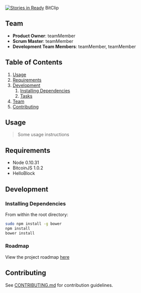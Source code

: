 [![Stories in Ready](https://badge.waffle.io/BitClip/BitClip.png?label=ready&title=Ready)](https://waffle.io/BitClip/BitClip)
BitClip


## Team

  - __Product Owner__: teamMember
  - __Scrum Master__: teamMember
  - __Development Team Members__: teamMember, teamMember

## Table of Contents

1. [Usage](#Usage)
1. [Requirements](#requirements)
1. [Development](#development)
    1. [Installing Dependencies](#installing-dependencies)
    1. [Tasks](#tasks)
1. [Team](#team)
1. [Contributing](#contributing)

## Usage

> Some usage instructions

## Requirements

- Node 0.10.31
- BitcoinJS 1.0.2
- HelloBlock


## Development

### Installing Dependencies

From within the root directory:

```sh
sudo npm install -g bower
npm install
bower install
```

### Roadmap

View the project roadmap [here](https://docs.google.com/spreadsheets/d/1-yMgsi_L0hib9ap5ruJHyLoarVNYoiJXBJx6AYjVb3U/)


## Contributing

See [CONTRIBUTING.md](CONTRIBUTING.md) for contribution guidelines.
